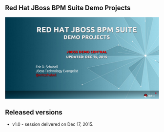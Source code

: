 Red Hat JBoss BPM Suite Demo Projects
-------------------------------------
![Cover Slide](https://raw.githubusercontent.com/eschabell/presentation-bpmsuite-demos/master/cover.png)


Released versions
-----------------

- v1.0 - session delivered on Dec 17, 2015.
